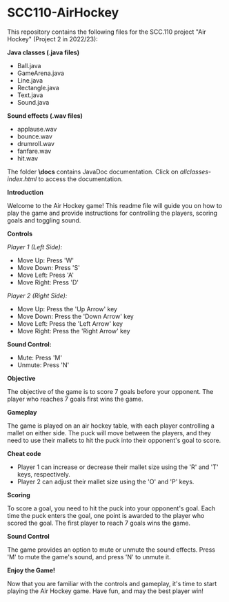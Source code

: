 # SCC110-AirHockey

This repository contains the following files for the SCC.110 project "Air Hockey" (Project 2 in 2022/23):

**Java classes (.java files)**
+ Ball.java
+ GameArena.java
+ Line.java
+ Rectangle.java
+ Text.java
+ Sound.java

**Sound effects (.wav files)**
+ applause.wav
+ bounce.wav
+ drumroll.wav
+ fanfare.wav
+ hit.wav

The folder **\docs** contains JavaDoc documentation. Click on *allclasses-index.html* to access the documentation.

**Introduction**

Welcome to the Air Hockey game! This readme file will guide you on how to play the game and provide instructions for controlling the players, scoring goals and toggling sound.


**Controls**

*Player 1 (Left Side):*

+ Move Up: Press 'W'
+ Move Down: Press 'S'
+ Move Left: Press 'A'
+ Move Right: Press 'D'

*Player 2 (Right Side):*

+ Move Up: Press the 'Up Arrow' key
+ Move Down: Press the 'Down Arrow' key
+ Move Left: Press the 'Left Arrow' key
+ Move Right: Press the 'Right Arrow' key


**Sound Control:**
+ Mute: Press 'M'
+ Unmute: Press 'N'


**Objective**

The objective of the game is to score 7 goals before your opponent. The player who reaches 7 goals first wins the game.


**Gameplay**

The game is played on an air hockey table, with each player controlling a mallet on either side. The puck will move between the players, and they need to use their mallets to hit the puck into their opponent's goal to score.


**Cheat code**

+ Player 1 can increase or decrease their mallet size using the 'R' and 'T' keys, respectively. 
+ Player 2 can adjust their mallet size using the 'O' and 'P' keys.

**Scoring**

To score a goal, you need to hit the puck into your opponent's goal. Each time the puck enters the goal, one point is awarded to the player who scored the goal. The first player to reach 7 goals wins the game.


**Sound Control**

The game provides an option to mute or unmute the sound effects. Press 'M' to mute the game's sound, and press 'N' to unmute it.


**Enjoy the Game!**

Now that you are familiar with the controls and gameplay, it's time to start playing the Air Hockey game. Have fun, and may the best player win!
